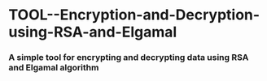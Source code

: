 # TOOL--Encryption-and-Decryption-using-RSA-and-Elgamal
### A simple tool for encrypting and decrypting data using RSA and Elgamal algorithm
